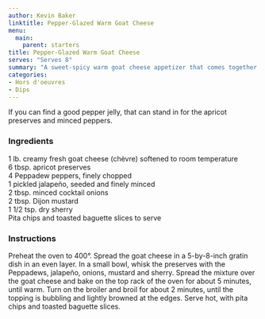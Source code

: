 ```yaml
---
author: Kevin Baker
linktitle: Pepper-Glazed Warm Goat Cheese
menu:
  main:
    parent: starters
title: Pepper-Glazed Warm Goat Cheese
serves: "Serves 8"
summary: "A sweet-spicy warm goat cheese appetizer that comes together in a snap and makes an easy alternative to a cheese plate. "
categories:
- Hors d'oeuvres 
- Dips
---
```

If you can find a good pepper jelly, that can stand in for the apricot preserves and minced peppers.

### Ingredients

<div class="ingredient-list">

1 lb. creamy fresh goat cheese (chèvre) softened to room temperature  
6 tbsp. apricot preserves  
4 Peppadew peppers, finely chopped  
1 pickled jalapeño, seeded and finely minced  
2 tbsp. minced cocktail onions  
2 tbsp. Dijon mustard  
1 1/2 tsp. dry sherry  
Pita chips and toasted baguette slices to serve   

</div>

### Instructions

Preheat the oven to 400°. Spread the goat cheese in a 5-by-8-inch gratin dish in an even layer. In a small bowl, whisk the preserves with the Peppadews, jalapeño, onions, mustard and sherry. Spread the mixture over the goat cheese and bake on the top rack of the oven for about 5 minutes, until warm. Turn on the broiler and broil for about 2 minutes, until the topping is bubbling and lightly browned at the edges. Serve hot, with pita chips and toasted baguette slices.